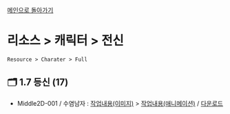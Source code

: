 [메인으로 돌아가기](/README.md)

# 리소스 > 캐릭터 > 전신 
```
Resource > Charater > Full
```

## :card_index_dividers: 1.7 등신 (17)
- Middle2D-001 / 수염남자 : [작업내용(이미지)](/Resource-Character-Full/Middle2D-17-001.md) > [작업내용(애니메이션)](/Resource-Character-Full/Middle2D-17-001-ani.md) / [다운로드](https://gofile.me/6XDCl/LerT0Bg1o)
